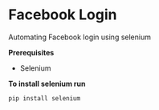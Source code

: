 # Facebook Login
Automating Facebook login using selenium

 **Prerequisites**
 - Selenium


**To install selenium run**

```pip install selenium```
